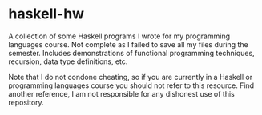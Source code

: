 # haskell-hw
A collection of some Haskell programs I wrote for my programming languages course. Not complete as I failed to save all my files during the semester. Includes demonstrations of functional programming techniques, recursion, data type definitions, etc.

Note that I do not condone cheating, so if you are currently in a Haskell or programming languages course you should not refer to this resource. Find another reference, I am not responsible for any dishonest use of this repository.
